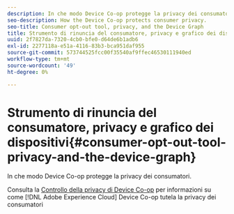 ```yaml
---
description: In che modo Device Co-op protegge la privacy dei consumatori.
seo-description: How the Device Co-op protects consumer privacy.
seo-title: Consumer opt-out tool, privacy, and the Device Graph
title: Strumento di rinuncia del consumatore, privacy e grafico dei dispositivi
uuid: 2f7827da-7320-4cb0-bfe0-d64de6b1adb6
exl-id: 2277118a-e51a-4116-83b3-bca951daf955
source-git-commit: 573744525fcc00f35540af9ffec46530111940ed
workflow-type: tm+mt
source-wordcount: '49'
ht-degree: 0%

---
```


# Strumento di rinuncia del consumatore, privacy e grafico dei dispositivi{#consumer-opt-out-tool-privacy-and-the-device-graph}

In che modo Device Co-op protegge la privacy dei consumatori.

Consulta la [Controllo della privacy di Device Co-op](https://cross-device-privacy.adobe.com/) per informazioni su come [!DNL Adobe Experience Cloud] Device Co-op tutela la privacy dei consumatori
